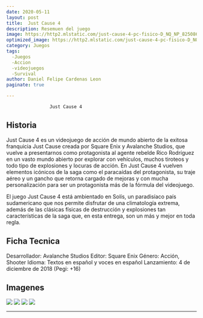 ```yaml
---
date: 2020-05-11
layout: post
title: 	Just Cause 4
description: Resemuen del juego
image: https://http2.mlstatic.com/just-cause-4-pc-fisico-D_NQ_NP_825086-MLA28897110722_122018-F.jpg
optimized_image: https://http2.mlstatic.com/just-cause-4-pc-fisico-D_NQ_NP_825086-MLA28897110722_122018-F.jpg
category: Juegos
tags:
  -Juegos
  -Accion
  -videojuegos
  -Survival
author: Daniel Felipe Cardenas Leon
paginate: true

---
```


                	Just Cause 4

## Historia

Just Cause 4 es un videojuego de acción de mundo abierto de la exitosa franquicia Just Cause creada por Square Enix y Avalanche Studios, que vuelve a presentarnos como protagonista al agente rebelde Rico Rodríguez en un vasto mundo abierto por explorar con vehículos, muchos tiroteos y todo tipo de explosiones y locuras de acción. En Just Cause 4 vuelven elementos icónicos de la saga como el paracaídas del protagonista, su traje aéreo y un gancho que retorna cargado de mejoras y con mucha personalización para ser un protagonista más de la fórmula del videojuego.

El juego Just Cause 4 está ambientado en Solís, un paradisíaco país sudamericano que nos permite disfrutar de una climatología extrema, además de las clásicas físicas de destrucción y explosiones tan características de la saga que, en esta entrega, son un más y mejor en toda regla.

## Ficha Tecnica

Desarrollador: Avalanche Studios
Editor: Square Enix
Género: Acción, Shooter
Idioma: Textos en español y voces en español
Lanzamiento: 4 de diciembre de 2018 (Pegi: +16)

## Imagenes

![]( https://images6.alphacoders.com/929/thumb-350-929398.jpg)
![]( https://images.alphacoders.com/926/thumb-350-926724.jpg)
![]( https://images5.alphacoders.com/926/thumb-350-926634.jpg)
![]( https://images4.alphacoders.com/926/thumb-350-926633.jpg)

---

